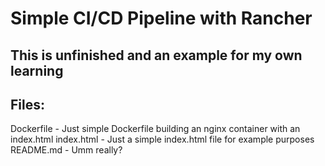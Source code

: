 # Simple CI/CD Pipeline with Rancher 

## This is unfinished and an example for my own learning

## Files: 
Dockerfile - Just simple Dockerfile building an nginx container with an index.html
index.html - Just a simple index.html file for example purposes
README.md - Umm really? 

